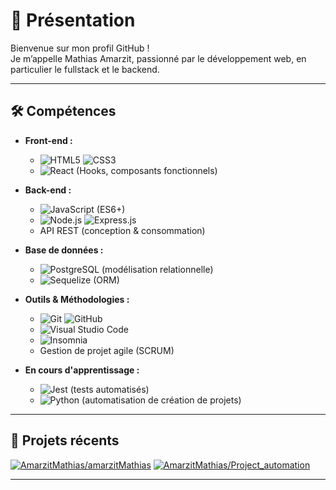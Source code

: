 # 👋 Présentation

Bienvenue sur mon profil GitHub !  
Je m’appelle Mathias Amarzit, passionné par le développement web, en particulier le fullstack et le backend.

---

## 🛠️ Compétences

- **Front-end :**
  - ![HTML5](https://img.shields.io/badge/HTML5-E34F26?style=flat-square&logo=html5&logoColor=white) 
    ![CSS3](https://img.shields.io/badge/CSS3-1572B6?style=flat-square&logo=css3&logoColor=white)
  - ![React](https://img.shields.io/badge/React-20232A?style=flat-square&logo=react&logoColor=61DAFB) (Hooks, composants fonctionnels)

- **Back-end :**
  - ![JavaScript](https://img.shields.io/badge/JavaScript-323330?style=flat-square&logo=javascript&logoColor=F7DF1E) (ES6+)
  - ![Node.js](https://img.shields.io/badge/Node.js-339933?style=flat-square&logo=nodedotjs&logoColor=white)
    ![Express.js](https://img.shields.io/badge/Express.js-000000?style=flat-square&logo=express&logoColor=white)
  - API REST (conception & consommation)

- **Base de données :**
  - ![PostgreSQL](https://img.shields.io/badge/PostgreSQL-4169E1?style=flat-square&logo=postgresql&logoColor=white) (modélisation relationnelle)
  - ![Sequelize](https://img.shields.io/badge/Sequelize-52B0E7?style=flat-square&logo=sequelize&logoColor=white) (ORM)

- **Outils & Méthodologies :**
  - ![Git](https://img.shields.io/badge/Git-F05032?style=flat-square&logo=git&logoColor=white)
    ![GitHub](https://img.shields.io/badge/GitHub-181717?style=flat-square&logo=github&logoColor=white)
  - ![Visual Studio Code](https://img.shields.io/badge/VS_Code-0078D4?style=flat-square&logo=visualstudiocode&logoColor=white)
  - ![Insomnia](https://img.shields.io/badge/Insomnia-4000BF?style=flat-square&logo=insomnia&logoColor=white)
  - Gestion de projet agile (SCRUM)

- **En cours d'apprentissage :**
  - ![Jest](https://img.shields.io/badge/Jest-C21325?style=flat-square&logo=jest&logoColor=white) (tests automatisés)
  - ![Python](https://img.shields.io/badge/Python-3776AB?style=flat-square&logo=python&logoColor=white) (automatisation de création de projets)

---

## 🚀 Projets récents

<!--START_SECTION:repos-->
<!-- This list is auto-generated using koj-co/readme-repos-list -->
<!-- Do not edit this list manually, your changes will be overwritten -->
[![AmarzitMathias/amarzitMathias](https://images.weserv.nl/?url=avatars.githubusercontent.com%2Fu%2F72758865%3Fv%3D4&h=50&w=50&fit=cover&mask=circle&maxage=7d)](https://github.com/AmarzitMathias/amarzitMathias)
[![AmarzitMathias/Project_automation](https://images.weserv.nl/?url=avatars.githubusercontent.com%2Fu%2F72758865%3Fv%3D4&h=50&w=50&fit=cover&mask=circle&maxage=7d)](https://github.com/AmarzitMathias/Project_automation)
<!--END_SECTION:repos-->

---
